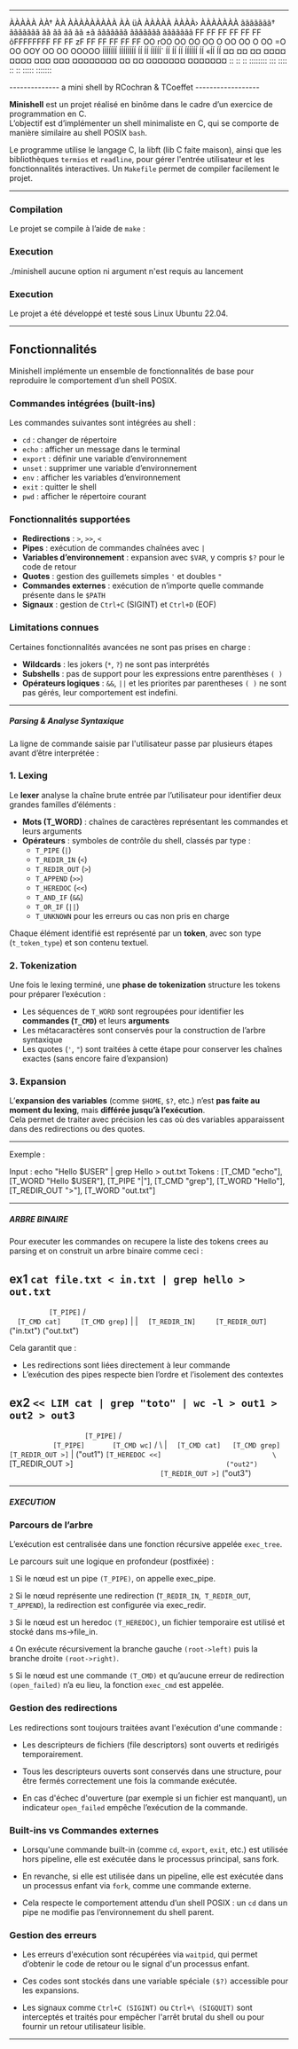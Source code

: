                                            
------------------------------------------------------------------------------

ÀÀÀÀÀ       ÀÀ†    ÀÀ        ÀÀÀÀÀÀÀÀÀ    ÀÀ    üÀ  ÀÀÀÀÀ    ÀÀÀÀ›     ÀÀÀÀÀÀÀ
ããããããã†  ããããããã  ãã      ãã         ãã  ãã    ±ã  ããããããã  ããããããã   ããããããã
FF    FF FF    FF  FF     FF õFFFFFFFF FF FF    zF  FF    FF FF    FF  FF
OO   rOO OO    OO  OO     O OO       OO O OO    =O  OO   OOY OO    OO  OOOOO
ÍÍÍÍÍÍÍ  ÍÍÍÍÍÍÍÍ  ÍÍ      ÍÍ  ÍÍÍÍÍ` ÍÍ  ÍÍ    ÍÍ ­ÍÍÍÍÍÍ   ÍÍ   «ÍÍ  ÍÍ
¤¤       ¤¤    ¤¤  ¤¤¤¤¤¤¤¤  ¤¤¤   ¤¤¤    ¤¤¤¤¤¤¤¤  ¤¤  ¤¤   ¤¤¤¤¤¤¤   ¤¤¤¤¤¤¤
::       ::    ::  ::::::::     :::         ::::    ::   ::  :::::     :::::::

--------------      a mini shell by RCochran & TCoeffet     ------------------


**Minishell** est un projet réalisé en binôme dans le cadre d’un exercice de programmation en C.  
L’objectif est d’implémenter un shell minimaliste en C, qui se comporte de manière similaire au shell POSIX `bash`.

Le programme utilise le langage C, la libft (lib C faite maison), ainsi que les bibliothèques `termios` et `readline`, pour gérer l'entrée utilisateur et les fonctionnalités interactives. Un `Makefile` permet de compiler facilement le projet.

--------------------------------------------------------------------




### Compilation

Le projet se compile à l’aide de `make` :

### Execution

./minishell
aucune option ni argument n'est requis au lancement

### Execution

Le projet a été développé et testé sous Linux Ubuntu 22.04.

--------------------------------------------------------------------




## Fonctionnalités

Minishell implémente un ensemble de fonctionnalités de base pour reproduire le comportement d’un shell POSIX.

### Commandes intégrées (built-ins)

Les commandes suivantes sont intégrées au shell :

- `cd` : changer de répertoire
- `echo` : afficher un message dans le terminal
- `export` : définir une variable d’environnement
- `unset` : supprimer une variable d’environnement
- `env` : afficher les variables d’environnement
- `exit` : quitter le shell
- `pwd` : afficher le répertoire courant

### Fonctionnalités supportées

- **Redirections** : `>`, `>>`, `<`
- **Pipes** : exécution de commandes chaînées avec `|`
- **Variables d’environnement** : expansion avec `$VAR`, y compris `$?` pour le code de retour
- **Quotes** : gestion des guillemets simples `'` et doubles `"`
- **Commandes externes** : exécution de n’importe quelle commande présente dans le `$PATH`
- **Signaux** : gestion de `Ctrl+C` (SIGINT) et `Ctrl+D` (EOF)

### Limitations connues

Certaines fonctionnalités avancées ne sont pas prises en charge :

- **Wildcards** : les jokers (`*`, `?`) ne sont pas interprétés
- **Subshells** : pas de support pour les expressions entre parenthèses `( )`
- **Opérateurs logiques** : `&&`, `||` et les priorites par parentheses `( )` ne sont pas gérés, leur comportement est indefini.

--------------------------------------------------------------------




##### Parsing & Analyse Syntaxique

La ligne de commande saisie par l'utilisateur passe par plusieurs étapes avant d’être interprétée :

### 1. Lexing

Le **lexer** analyse la chaîne brute entrée par l’utilisateur pour identifier deux grandes familles d’éléments :

- **Mots (T_WORD)** : chaînes de caractères représentant les commandes et leurs arguments
- **Opérateurs** : symboles de contrôle du shell, classés par type :
  - `T_PIPE` (`|`)
  - `T_REDIR_IN` (`<`)
  - `T_REDIR_OUT` (`>`)
  - `T_APPEND` (`>>`)
  - `T_HEREDOC` (`<<`)
  - `T_AND_IF` (`&&`)
  - `T_OR_IF` (`||`)
  - `T_UNKNOWN` pour les erreurs ou cas non pris en charge

Chaque élément identifié est représenté par un **token**, avec son type (`t_token_type`) et son contenu textuel.

### 2. Tokenization

Une fois le lexing terminé, une **phase de tokenization** structure les tokens pour préparer l’exécution :

- Les séquences de `T_WORD` sont regroupées pour identifier les **commandes (`T_CMD`)** et leurs **arguments**
- Les métacaractères sont conservés pour la construction de l’arbre syntaxique
- Les quotes (`'`, `"`) sont traitées à cette étape pour conserver les chaînes exactes (sans encore faire d’expansion)

### 3. Expansion

L’**expansion des variables** (comme `$HOME`, `$?`, etc.) n’est **pas faite au moment du lexing**, mais **différée jusqu’à l’exécution**.  
Cela permet de traiter avec précision les cas où des variables apparaissent dans des redirections ou des quotes.

---

Exemple :

Input : echo "Hello $USER" | grep Hello > out.txt
Tokens :
[T_CMD "echo"], [T_WORD "Hello $USER"], [T_PIPE "|"],
[T_CMD "grep"], [T_WORD "Hello"], [T_REDIR_OUT ">"], [T_WORD "out.txt"]

--------------------------------------------------------------------




##### ARBRE BINAIRE

Pour executer les commandes on recupere la liste des tokens crees au parsing et on construit un arbre binaire comme ceci :

## ex1 `cat file.txt < in.txt | grep hello > out.txt`

`           [T_PIPE]
`          /        \
`   [T_CMD cat]     [T_CMD grep]
`        |               |
`   [T_REDIR_IN]     [T_REDIR_OUT]
`      ("in.txt")       ("out.txt")

Cela garantit que :

-    Les redirections sont liées directement à leur commande
-    L’exécution des pipes respecte bien l’ordre et l’isolement des contextes


## ex2 `<< LIM cat | grep "toto" | wc -l > out1 > out2 > out3`

`                    [T_PIPE]
`                   /       \
`            [T_PIPE]       [T_CMD wc]
`           /       \              |
`   [T_CMD cat]   [T_CMD grep]   [T_REDIR_OUT >]
`		|							("out1")
` [T_HEREDOC <<]							\
`									[T_REDIR_OUT >]
`										("out2")
`                                          	\
`	                                  	[T_REDIR_OUT >]
`											("out3")

--------------------------------------------------------------------




##### EXECUTION

### Parcours de l’arbre

L’exécution est centralisée dans une fonction récursive appelée `exec_tree`.

Le parcours suit une logique en profondeur (postfixée) :

`1`  Si le nœud est un pipe `(T_PIPE)`, on appelle exec_pipe.

`2`  Si le nœud représente une redirection (`T_REDIR_IN`,` T_REDIR_OUT`, `T_APPEND`), la redirection est configurée via exec_redir.

`3`  Si le nœud est un heredoc `(T_HEREDOC)`, un fichier temporaire est utilisé et stocké dans ms->file_in.

`4`  On exécute récursivement la branche gauche `(root->left)` puis la branche droite `(root->right)`.

`5`  Si le nœud est une commande `(T_CMD)` et qu’aucune erreur de redirection `(open_failed)` n’a eu lieu, la fonction `exec_cmd` est appelée.

### Gestion des redirections

Les redirections sont toujours traitées avant l'exécution d'une commande :
-	Les descripteurs de fichiers (file descriptors) sont ouverts et redirigés temporairement.

-	Tous les descripteurs ouverts sont conservés dans une structure, pour être fermés correctement une fois la commande exécutée.

-	En cas d'échec d'ouverture (par exemple si un fichier est manquant), un indicateur `open_failed` empêche l’exécution de la commande.

### Built-ins vs Commandes externes

-	Lorsqu'une commande built-in (comme `cd`, `export`, `exit`, etc.) est utilisée hors pipeline, elle est exécutée dans le processus principal, sans fork.

-	En revanche, si elle est utilisée dans un pipeline, elle est exécutée dans un processus enfant via `fork`, comme une commande externe.

-	Cela respecte le comportement attendu d’un shell POSIX : un `cd` dans un pipe ne modifie pas l’environnement du shell parent.

### Gestion des erreurs

-	Les erreurs d'exécution sont récupérées via `waitpid`, qui permet d’obtenir le code de retour ou le signal d'un processus enfant.

-   Ces codes sont stockés dans une variable spéciale `($?)` accessible pour les expansions.

-	Les signaux comme `Ctrl+C (SIGINT)` ou `Ctrl+\ (SIGQUIT)` sont interceptés et traités pour empêcher l'arrêt brutal du shell ou pour fournir un retour utilisateur lisible.

--------------------------------------------------------------------



